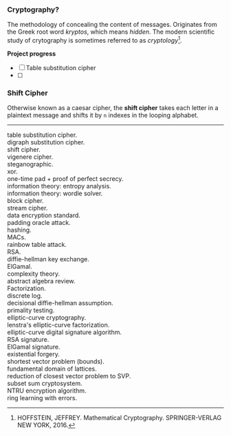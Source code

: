 ### Cryptography?
The methodology of concealing the content of messages. Originates from the Greek root word _kryptos_, which means _hidden_. The modern scientific study of crytography is sometimes referred to as _cryptology_[^1].

[^1]: HOFFSTEIN, JEFFREY. Mathematical Cryptography. SPRINGER-VERLAG NEW YORK, 2016. 

**Project progress**

- [ ] Table substitution cipher
- [ ] 

### Shift Cipher
Otherwise known as a caesar cipher, the **shift cipher** takes each letter in a plaintext message and shifts it by `n` indexes in the looping alphabet.

----------------------


table substitution cipher.  
digraph substitution cipher.  
shift cipher.  
vigenere cipher.  
steganographic.   
xor.   
one-time pad + proof of perfect secrecy.   
information theory: entropy analysis.   
information theory: wordle solver.   
block cipher.   
stream cipher.   
data encryption standard.   
padding oracle attack.   
hashing.  
MACs.  
rainbow table attack.  
RSA.  
diffie-hellman key exchange.  
ElGamal.  
complexity theory.  
abstract algebra review.  
Factorization.  
discrete log.  
decisional diffie-hellman assumption.  
primality testing.  
elliptic-curve cryptography.  
lenstra's elliptic-curve factorization.  
elliptic-curve digital signature algorithm.  
RSA signature.  
ElGamal signature.  
existential forgery.  
shortest vector problem (bounds).  
fundamental domain of lattices.  
reduction of closest vector problem to SVP.  
subset sum cryptosystem.  
NTRU encryption algorithm.  
ring learning with errors.  
 


